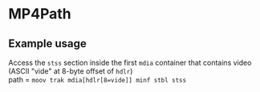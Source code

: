 # MP4Path
## Example usage
Access the `stss` section inside the first `mdia` container that contains video (ASCII "vide" at 8-byte offset of `hdlr`) \
path = `moov trak mdia[hdlr[8=vide]] minf stbl stss`

